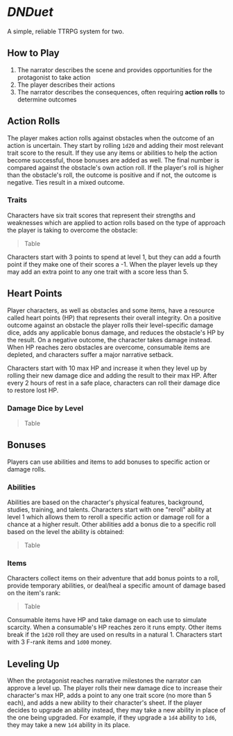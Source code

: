 # _DNDuet_
A simple, reliable TTRPG system for two.

## How to Play
1. The narrator describes the scene and provides opportunities for the protagonist to take action
2. The player describes their actions
3. The narrator describes the consequences, often requiring **action rolls** to determine outcomes

## Action Rolls
The player makes action rolls against obstacles when the outcome of an action is uncertain. They start by rolling `1d20` and adding their most relevant trait score to the result. If they use any items or abilities to help the action become successful, those bonuses are added as well. The final number is compared against the obstacle's own action roll. If the player's roll is higher than the obstacle's roll, the outcome is positive and if not, the outcome is negative. Ties result in a mixed outcome.

### Traits
Characters have six trait scores that represent their strengths and weaknesses which are applied to action rolls based on the type of approach the player is taking to overcome the obstacle:

> Table

Characters start with 3 points to spend at level 1, but they can add a fourth point if they make one of their scores a -1. When the player levels up they may add an extra point to any one trait with a score less than 5.

## Heart Points
Player characters, as well as obstacles and some items, have a resource called heart points (HP) that represents their overall integrity. On a positive outcome against an obstacle the player rolls their level-specific damage dice, adds any applicable bonus damage, and reduces the obstacle's HP by the result. On a negative outcome, the character takes damage instead. When HP reaches zero obstacles are overcome, consumable items are depleted, and characters suffer a major narrative setback. 

Characters start with 10 max HP and increase it when they level up by rolling their new damage dice and adding the result to their max HP. After every 2 hours of rest in a safe place, characters can roll their damage dice to restore lost HP.

### Damage Dice by Level

> Table

## Bonuses
Players can use abilities and items to add bonuses to specific action or damage rolls.

### Abilities
Abilities are based on the character's physical features, background, studies, training, and talents. Characters start with one "reroll" ability at level 1 which allows them to reroll a specific action or damage roll for a chance at a higher result. Other abilities add a bonus die to a specific roll based on the level the ability is obtained:

> Table

### Items
Characters collect items on their adventure that add bonus points to a roll, provide temporary abilities, or deal/heal a specific amount of damage based on the item's rank:

> Table

Consumable items have HP and take damage on each use to simulate scarcity. When a consumable's HP reaches zero it runs empty. Other items break if the `1d20` roll they are used on results in a natural 1. Characters start with 3 F-rank items and `1d00` money.

## Leveling Up
When the protagonist reaches narrative milestones the narrator can approve a level up. The player rolls their new damage dice to increase their character's max HP, adds a point to any one trait score (no more than 5 each), and adds a new ability to their character's sheet. If the player decides to upgrade an ability instead, they may take a new ability in place of the one being upgraded. For example, if they upgrade a `1d4` ability to `1d6`, they may take a new `1d4` ability in its place.
